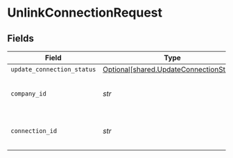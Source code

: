 # UnlinkConnectionRequest


## Fields

| Field                                                                                    | Type                                                                                     | Required                                                                                 | Description                                                                              | Example                                                                                  |
| ---------------------------------------------------------------------------------------- | ---------------------------------------------------------------------------------------- | ---------------------------------------------------------------------------------------- | ---------------------------------------------------------------------------------------- | ---------------------------------------------------------------------------------------- |
| `update_connection_status`                                                               | [Optional[shared.UpdateConnectionStatus]](../../models/shared/updateconnectionstatus.md) | :heavy_minus_sign:                                                                       | N/A                                                                                      |                                                                                          |
| `company_id`                                                                             | *str*                                                                                    | :heavy_check_mark:                                                                       | N/A                                                                                      | 8a210b68-6988-11ed-a1eb-0242ac120002                                                     |
| `connection_id`                                                                          | *str*                                                                                    | :heavy_check_mark:                                                                       | N/A                                                                                      | 2e9d2c44-f675-40ba-8049-353bfcb5e171                                                     |